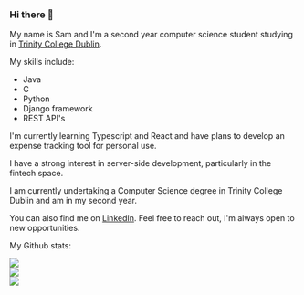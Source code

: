 ### Hi there 👋

My name is Sam and I'm a second year computer science student studying in [Trinity College Dublin](https://tcd.ie).

My skills include:
* Java
* C
* Python
* Django framework
* REST API's

I'm currently learning Typescript and React and have plans to develop an expense tracking tool for personal use.

I have a strong interest in server-side development, particularly in the fintech space.

I am currently undertaking a Computer Science degree in Trinity College Dublin and am in my second year.

You can also find me on [LinkedIn](https://www.linkedin.com/in/sktylr). Feel free to reach out, I'm always open to new opportunities.

My Github stats:

![](https://github-readme-stats.vercel.app/api?username=sktylr&theme=blue-green&hide_border=false&include_all_commits=true&count_private=true)\
![](https://github-readme-streak-stats.herokuapp.com/?user=sktylr&theme=blue-green&hide_border=false)\
![](https://github-readme-stats.vercel.app/api/top-langs/?username=sktylr&theme=blue-green&hide_border=false&include_all_commits=true&count_private=true&layout=compact)
<!--
**sktylr/sktylr** is a ✨ _special_ ✨ repository because its `README.md` (this file) appears on your GitHub profile.

Here are some ideas to get you started:

- 🔭 I’m currently working on ...
- 🌱 I’m currently learning ...
- 👯 I’m looking to collaborate on ...
- 🤔 I’m looking for help with ...
- 💬 Ask me about ...
- 📫 How to reach me: ...
- 😄 Pronouns: ...
- ⚡ Fun fact: ...
-->
